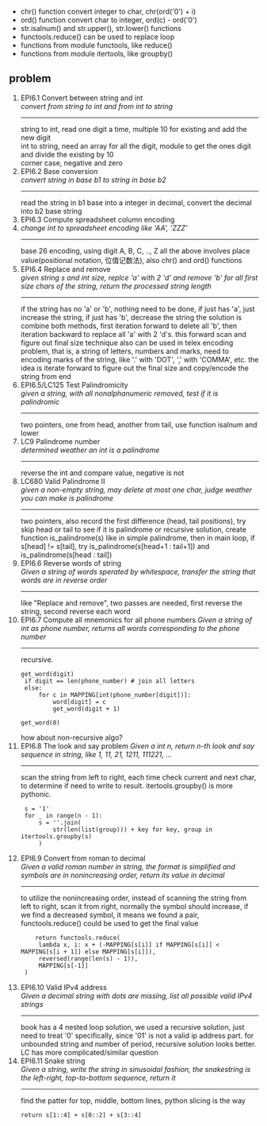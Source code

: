 
* chr() function convert integer to char, chr(ord('0') + i)
* ord() function convert char to integer, ord(c) - ord('0')
* str.isalnum() and str.upper(), str.lower() functions
* functools.reduce() can be used to replace loop
* functions from module functools, like reduce()
* functions from module itertools, like groupby()

## problem
1. EPI6.1 Convert between string and int  
   *convert from string to int and from int to string*
   ***
   string to int, read one digit a time, multiple 10 for existing and add the new digit  
   int to string, need an array for all the digit, module to get the ones digit and divide the existing by 10  
   corner case, negative and zero
1. EPI6.2 Base conversion  
   *convert string in base b1 to string in base b2*
   ***
   read the string in b1 base into a integer in decimal, convert the decimal into b2 base string
1. EPI6.3 Compute spreadsheet column encoding  
1. *change int to spreadsheet encoding like 'AA', 'ZZZ'*
   ***
   base 26 encoding, using digit A, B, C, .., Z
   all the above involves place value(positional notation, 位值记数法), also chr() and ord() functions
1. EPI6.4 Replace and remove  
   *given string s and int size, replce 'a' with 2 'd' and remove 'b' for all first size chars of the string, return the processed string length*
   ***
   if the string has no 'a' or 'b', nothing need to be done, if just has 'a', just increase the string, if just has 'b', decrease the string
   the solution is combine both methods, first iteration forward to delete all 'b', then iteration backward to replace all 'a' with 2 'd's.
   this forward scan and figure out final size technique also can be used in telex encoding problem, that is, a string of letters, numbers and marks,
   need to encoding marks of the string, like '.' with 'DOT', ',' with 'COMMA', etc. the idea is iterate forward to figure out the final size and
   copy/encode the string from end
1. EPI6.5/LC125 Test Palindromicity  
   *given a string, with all nonalphanumeric removed, test if it is palindromic*
   ***
   two pointers, one from head, another from tail, use function isalnum and lower
1. LC9 Palindrome number  
   *determined weather an int is a palindrome*
   ***
   reverse the int and compare value, negative is not 
1. LC680 Valid Palindrome II  
   *given a non-empty string, may delete at most one char, judge weather you can make is palindrome*
   ***
   two pointers, also record the first difference (head, tail positions), try skip head or tail to see if it is palindrome
   or recursive solution, create function is_palindrome(s) like in simple palindrome, then
   in main loop, if s[head] != s[tail], try is_palindrome(s[head+1 : tail+1]) and is_palindrome(s[head : tail])  
1. EPI6.6 Reverse words of string  
   *Given a string of words sperated by whitespace, transfer the string that words are in reverse order*
   ***
   like "Replace and remove", two passes are needed, first reverse the string, second reverse each word
1. EPI6.7 Compute all mnemonics for all phone numbers
   *Given a string of int as phone number, returns all words corresponding to the phone number*
   ***
   recursive.
   ```
   get_word(digit)
    if digit == len(phone_number) # join all letters
    else:
        for c in MAPPING[int(phone_number[digit])]:
            word[digit] = c
            get_word(digit + 1)

   get_word(0)
   ```
   how about non-recursive algo?
1. EPI6.8 The look and say problem
   *Given a int n, return n-th look and say sequence in string, like  1, 11, 21, 1211, 111221, ...*
   ***
   scan the string from left to right, each time check current and next char, to determine if need to write to result.
   itertools.groupby() is more pythonic.
   ```
    s = '1'
    for _ in range(n - 1):
        s = ''.join(
            str(len(list(group))) + key for key, group in itertools.groupby(s)
        ) 
   ```
1. EPI6.9 Convert from roman to decimal  
   *Given a valid roman number in string, the format is simplified and symbols are in nonincreasing order, return its value in decimal*
   ***
   to utilize the nonincreasing order, instead of scanning the string from left to right, scan it from right, normally the symbol should
   increase, if we find a decreased symbol, it means we found a pair, functools.reduce() could be used to get the final value
   ```
       return functools.reduce(
        lambda x, i: x + (-MAPPING[s[i]] if MAPPING[s[i]] < MAPPING[s[i + 1]] else MAPPING[s[i]]),
        reversed(range(len(s) - 1)),
        MAPPING[s[-1]]
    )
   ```
1. EPI6.10 Valid IPv4 address  
   *Given a decimal string with dots are missing, list all possible valid IPv4 strings*
   ***
   book has a 4 nested loop solution, we used a recursive solution, just need to treat '0' specifically, since '01' is not a valid ip address part.
   for unbounded string and number of period, recursive solution looks better.
   LC has more complicated/similar question
1. EPI6.11 Snake string  
   *Given a string, write the string in sinusoidal fashion, the snakestring is the left-right, top-to-bottom sequence, return it*
   ***
   find the patter for top, middle, bottom lines, python slicing is the way
   ```
   return s[1::4] + s[0::2] + s[3::4]
   ```



